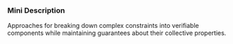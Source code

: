 ### Mini Description

Approaches for breaking down complex constraints into verifiable components while maintaining guarantees about their collective properties.
